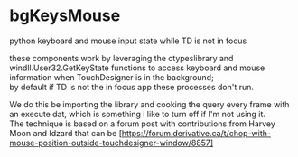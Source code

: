 # bgKeysMouse
python keyboard and mouse input state while TD is not in focus

these components work by leveraging the ctypeslibrary and windll.User32.GetKeyState functions to access keyboard and mouse information when TouchDesigner is in the background;  
by default if TD is not the in focus app these processes don't run.

We do this be importing the library and cooking the query every frame with an execute dat, 
which is something i like to turn off if I'm not using it.  
The technique is based on a forum post with contributions from Harvey Moon and Idzard 
that can be <found here:>[https://forum.derivative.ca/t/chop-with-mouse-position-outside-touchdesigner-window/8857]




